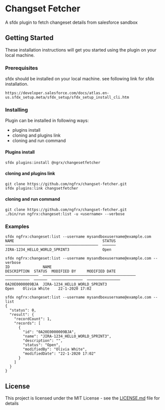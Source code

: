 # Changset Fetcher

A sfdx plugin to fetch changeset details from salesforce sandbox

## Getting Started

These installation instructions will get you started using the plugin on your local machine.

### Prerequisites

sfdx should be installed on your local machine. see following link for sfdx installation.
```
https://developer.salesforce.com/docs/atlas.en-us.sfdx_setup.meta/sfdx_setup/sfdx_setup_install_cli.htm
```

### Installing

Plugin can be installed in following ways: 
* plugins install
* cloning and plugins link
* cloning and run command

#### Plugins install

```
sfdx plugins:install @ngrx/changesetfetcher
```

#### cloning and plugins link
```
git clone https://github.com/ngfrx/changset-fetcher.git
sfdx plugins:link changsetfetcher
```

#### cloning and run command
```
git clone https://github.com/ngfrx/changset-fetcher.git
./bin/run ngfrx:changeset:list -u <username> --verbose
```

### Examples
```
sfdx ngfrx:changeset:list --username mysandboxusername@example.com
NAME                                        STATUS
──────────────────────────────────────────  ──────
JIRA-1234_HELLO_WORLD_SPRINT3               Open
```
```
sfdx ngfrx:changeset:list --username mysandboxusername@example.com --verbose
ID               NAME                                        DESCRIPTION  STATUS  MODIFIED BY     MODIFIED DATE
───────────────  ──────────────────────────────────────────  ───────────  ──────  ──────────────  ───────────────
0A20E0000009BJA  JIRA-1234_HELLO_WORLD_SPRINT3                            Open    Olivia White    22-1-2020 17:02
```

```
sfdx ngfrx:changeset:list --username mysandboxusername@example.com --list
{
  "status": 0,
  "result": {
    "recordCount": 1,
    "records": [
      {
        "id": "0A20E0000009BJA",
        "name": "JIRA-1234_HELLO_WORLD_SPRINT3",
        "description": "",
        "status": "Open",
        "modifiedBy": "Olivia White",
        "modifiedDate": "22-1-2020 17:02"
      }
    ]
  }
}
```






## License

This project is licensed under the MIT License - see the [LICENSE.md](LICENSE.md) file for details
